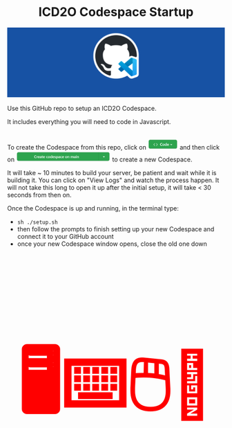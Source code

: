 <h1 align="center">ICD2O Codespace Startup </h1>
<img src="https://github.com/Mr-Coxall/ICS3U-Codespace-Startup/raw/main/images/github-codespaces.png" alt="github-codespaces" class="center">

Use this GitHub repo to setup an ICD2O Codespace.

It includes everything you will need to code in Javascript.

<br>
To create the Codespace from this repo, click on <img src="https://github.com/Mr-Coxall/ICS3U-Codespace-Startup/raw/main/images/code.png" alt="code" height="25"> and then click on <img src="https://github.com/Mr-Coxall/ICS3U-Codespace-Startup/raw/main/images/codespace.png" alt="codespace" height="25"> to create a new Codespace.

It will take ~ 10 minutes to build your server, be patient and wait while it is building it. You can click on "View Logs" and watch the process happen. It will not take this long to open it up after the initial setup, it will take < 30 seconds from then on.

Once the Codespace is up and running, in the terminal type:
- `sh ./setup.sh`
- then follow the prompts to finish setting up your new Codespace and connect it to your GitHub account
- once your new Codespace window opens, close the old one down

<h1 style="color:red;font-size:150px;text-align:center;"> 🖥️⌨️🖱️🥷 </h1>
